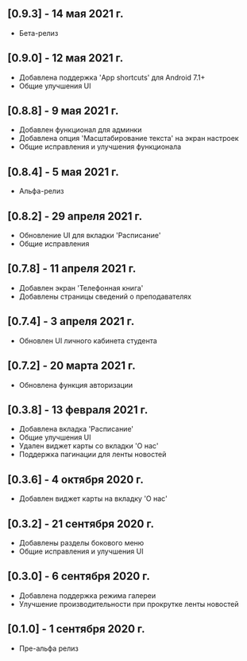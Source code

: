 ## [0.9.3] - 14 мая 2021 г.

- Бета-релиз

## [0.9.0] - 12 мая 2021 г.

- Добавлена поддержка 'App shortcuts' для Android 7.1+
- Общие улучшения UI

## [0.8.8] - 9 мая 2021 г.

- Добавлен функционал для админки
- Добавлена опция 'Масштабирование текста' на экран настроек
- Общие исправления и улучшения функционала

## [0.8.4] - 5 мая 2021 г.

- Альфа-релиз

## [0.8.2] - 29 апреля 2021 г.

- Обновление UI для вкладки 'Расписание'
- Общие исправления

## [0.7.8] - 11 апреля 2021 г.

- Добавлен экран 'Телефонная книга'
- Добавлены страницы сведений о преподавателях

## [0.7.4] - 3 апреля 2021 г.

- Обновлен UI личного кабинета студента

## [0.7.2] - 20 марта 2021 г.

- Обновлена функция авторизации

## [0.3.8] - 13 февраля 2021 г.

- Добавлена вкладка 'Расписание'
- Общие улучшения UI
- Удален виджет карты со вкладки 'О нас'
- Поддержка пагинации для ленты новостей

## [0.3.6] - 4 октября 2020 г.

- Добавлен виджет карты на вкладку 'О нас'

## [0.3.2] - 21 сентября 2020 г.

- Добавлены разделы бокового меню
- Общие исправления и улучшения UI

## [0.3.0] - 6 сентября 2020 г.

- Добавлена поддержка режима галереи
- Улучшение производительности при прокрутке ленты новостей


## [0.1.0] - 1 сентября 2020 г.

- Пре-альфа релиз
